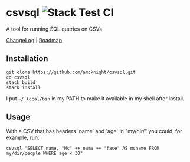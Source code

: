 # csvsql ![Stack Test CI](https://github.com/amcknight/csvsql/workflows/Stack%20Test%20CI/badge.svg)
A tool for running SQL queries on CSVs

[ChangeLog](ChangeLog.md) | [Roadmap](Roadmap.md)

## Installation
```shell script
git clone https://github.com/amcknight/csvsql.git
cd csvsql
stack build
stack install
```
I put `~/.local/bin` in my PATH to make it available in my shell after install.

## Usage
With a CSV that has headers 'name' and 'age' in "my/dir/" you could, for example, run:

`csvsql "SELECT name, "Mc" ++ name ++ "face" AS mcname FROM my/dir/people WHERE age < 30"`
